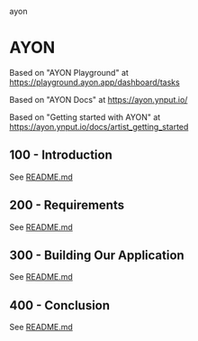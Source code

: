 ayon
# AYON

Based on "AYON Playground" at https://playground.ayon.app/dashboard/tasks

Based on "AYON Docs" at https://ayon.ynput.io/

Based on "Getting started with AYON" at https://ayon.ynput.io/docs/artist_getting_started

## 100 - Introduction

See [README.md](./100/README.md)

## 200 - Requirements

See [README.md](./200/README.md)

## 300 - Building Our Application

See [README.md](./300/README.md)

## 400 - Conclusion

See [README.md](./400/README.md)
